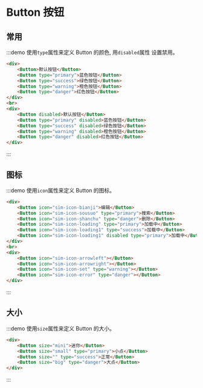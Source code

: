 <script>
    export default {
        methods: {
            test () {
                
            }
        }
    }
</script>

# Button 按钮
## 常用
:::demo 使用`type`属性来定义 Button 的颜色, 用`disabled`属性 设置禁用。
```html
<div>
    <Button>默认按钮</Button>
    <Button type="primary">蓝色按钮</Button>
    <Button type="success">绿色按钮</Button>
    <Button type="warning">橙色按钮</Button>
    <Button type="danger">红色按钮</Button>
</div>
<br>
<div>
    <Button disabled>默认按钮</Button>
    <Button type="primary" disabled>蓝色按钮</Button>
    <Button type="success" disabled>绿色按钮</Button>
    <Button type="warning" disabled>橙色按钮</Button>
    <Button type="danger" disabled>红色按钮</Button>
</div>
```
:::

## 图标
:::demo 使用`icon`属性来定义 Button 的图标。
```html
<div>
    <Button icon="sim-icon-bianji">编辑</Button>
    <Button icon="sim-icon-sousuo" type="primary">搜索</Button>
    <Button icon="sim-icon-shanchu" type="danger">删除</Button>
    <Button icon="sim-icon-loading" type="primary">加载中</Button>
    <Button icon="sim-icon-loading1" type="success">加载中</Button>
    <Button icon="sim-icon-loading1" disabled type="primary">加载中</Button>
</div>
<br>
<div>
    <Button icon="sim-icon-arrowleft"></Button>
    <Button icon="sim-icon-arrowright"></Button>
    <Button icon="sim-icon-set" type="warning"></Button>
    <Button icon="sim-icon-error" type="danger"></Button>
</div>
```
:::

## 大小
:::demo 使用`size`属性来定义 Button 的大小。
```html
<div>
    <Button size="mini">迷你</Button>
    <Button size="small" type="primary">小点</Button>
    <Button size="" type="success">正常</Button>
    <Button size="big" type="danger">大点</Button>
</div>
```
:::
